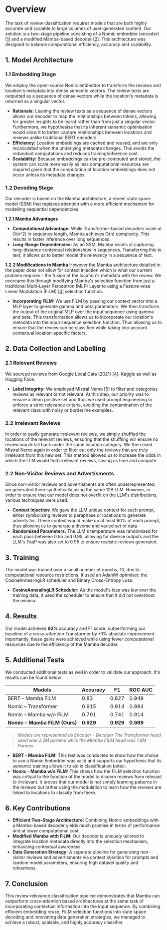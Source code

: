 # **Overview**
The task of review classification requires models that are both highly accurate and scalable to large volumes of user-generated content. Our solution is a two-stage pipeline consisting of a Nomic embedder (encoder) [[1]] and a modified Mamba-based decoder [[2]]. This architecture was designed to balance computational efficiency, accuracy and scalability.

## **1. Model Architecture**

### **1.1 Embedding Stage**
We employ the open-source Nomic embedder to transform the reviews and location's metadata into dense semantic vectors. The review texts are outputted as a sequence of dense vectors while the location's metadata is returned as a singular vector.

- **Rationale:** Leaving the review texts as a sequence of dense vectors allows our decoder to map the relationships between tokens, allowing for greater insights to be learnt rather than from just a singular vector. Furthermore, we hypothesise that its inherent semantic optimisation would allow it to better capture relationships between locations and reviews unlike traditional BERT encoders.
- **Efficiency:** Location embeddings are cached and reused, and are only recalculated when the underlying metadata changes. This avoids the redundant computations and reduces training/inference cost.
- **Scalability:** Because embeddings can be pre-computed and stored, the system can scale more easily as less computational resources are required given that the computation of location embeddings does not occur unless its metadata changes. 

### **1.2 Decoding Stage** 
Our decoder is based on the Mamba architecture, a recent state space model (SSM) that replaces attention with a more efficient mechanism for modelling sequential dependencies.

**1.2.1 Mamba Advantages**
- **Computational Advantage:** While Transformer-based decoders scale at O(n^2) in sequence length, Mamba achieves O(n) complexity. This results in faster inference over long sequences.
- **Long-Range Dependencies:** As an SSM, Mamba excels at capturing long-distance contextual relationships in sequences. Transferring this to text, it allows us to better model the relevancy in a sequence of text.

**1.2.2 Modifications to Mamba**
However the Mamba architecture detailed in the paper does not allow for context injection which is what our current problem requires - the fusion of the location's metadata with the review. We overcame this through modifying Mamba's selection function from just a traditional Multi-Layer Perceptron (MLP) Layer to using a Feature-wise Linear Modulation (FiLM) [[3]] selection function.

- **Incorporating FiLM:** We use FiLM by passing our context vector into a MLP layer to generate gamma and beta parameters. We then transform the output of the original MLP over the input sequence using gamma and beta. This transformation allows us to incorporate our location's metadata into the input sequence selection function. Thus allowing us to ensure that the review can be classified while taking into account contextual location-specific factors.
 
## **2. Data Collection and Labelling**

### **2.1 Relevant Reviews**
We sourced reviews from Google Local Data (2021) [[4]], Kaggle as well as Hugging Face.

- **Label Integrity:** We employed Mistral Nemo [[5]] to filter and categories reviews as relevant or not relevant. At this step, our priority was to ensure a clean positive set and thus we used prompt engineering to enforce a strict relevance criteria, avoiding the contamination of the relevant class with noisy or borderline examples.

### **2.2 Irrelevant Reviews**
In order to easily generate irrelevant reviews, we simply shuffled the locations of the relevant reviews, ensuring that the shuffling will ensure no review would fall back under the same location category. We then used Mistral Nemo again in order to filter out only the reviews that are truly irrelevant from this new set. This method allowed us to increase the odds in which the LLM would find irrelevant reviews, saving us time and compute.


### **2.2 Non-Visitor Reviews and Advertisments**
Since non-visitor reviews and advertisments are often underrepresented, we generated them synthetically using the same 12B LLM. However, in order to ensure that our model does not overfit on the LLM's distributions, various techniques were used.

- **Context Injection:** We gave the LLM unique context for each prompt, either symbolising reviews to paraphase or locations to generate adverts for. These context would make up at least 80% of each prompt, thus allowing us to generate a diverse and varied set of data.
- **Randomised Parameters:** The LLM's temperature was randomised for each pass between 0.85 and 0.95, allowing for diverse outputs and the LLM's TopP was also set to 0.95 to ensure realistic reviews generated.

## **3. Training**
The model was trained over a small number of epochs, 10, due to computational resource restrictions. It used an AdamW optimiser, the CosineAnnealingLR scheduler and Binary Cross-Entropy Loss.

- **CosineAnnealingLR Scheduler:** As the model's loss was low over the training data, it used the scheduler to ensure that it did not overshoot the minima. 

## **4. Results**
Our model achieved **92%** accuracy and F1 score, outperforming our baseline of a cross-attention Transformer by +1% absolute improvement. Importantly, these gains were achieved while using fewer computational resources due to the efficiency of the Mamba decoder.

## **5. Additional Tests**
We conducted additional tests as well in order to validate our approach. It's results can be found below.

| Models                     | Accuracy |   F1   | ROC AUC |
|-----------------------------|----------|--------|---------|
| BERT – Mamba FiLM           | 0.83     | 0.827  | 0.949   |
| Nomic – Transformer         | 0.915    | 0.914  | 0.984   |
| Nomic – Mamba w/o FiLM      | 0.791    | 0.741  | 0.914   |
| **Nomic – Mamba FiLM (Ours)** | **0.929** | **0.929** | **0.989** |

> *Models are represented as Encoder - Decoder*
> *The Transformer head used was 2.2M params while the Mamba FiLM head was 1.8M Params*

- **BERT - Mamba FiLM:** This test was conducted to show how the choice to use a Nomic Embedder was valid and supports our hypothesis that its semantic training allows it to aid in classification better.
- **Nomic - Mamba w/o FiLM:** This shows how the FiLM selection function was critical to the function of the model to discern reviews from relevant to irrelevant. It proves that our model is not simply learning patterns in the reviews but rather using the modulation to learn how the reviews are linked to locations to classify from there.

## **6. Key Contributions**
- **Efficient Two-Stage Architecture:** Combining Nomic embeddings with a Mamba-based decoder yields much promise in terms of performance and at lower computational cost.
- **Modified Mamba with FiLM:** Our decoder is uniquely tailored to integrate location metadata directly into the selection mechanism, enhancing contextual awareness.
- **Data Generation Strategy:** A seperate pipeline for generating non-visitor reviews and advertisments via context injection for prompts and random model parameters, ensuring high dataset quality and robustness.

## **7. Conclusion**
This review relevance classification pipeline demonstrates that Mamba can outperform cross-attention based architectures at the same task of incorporating contextual information into the input sequence. By combining efficient embedding reuse, FiLM selection functions into state space decoding and innovating data generation strategies, we managed to achieve a robust, scalable, and highly accuracy classifier. 

[1]: https://huggingface.co/nomic-ai/nomic-embed-text-v1.5
[2]: https://arxiv.org/abs/2405.21060
[3]: https://arxiv.org/abs/1709.07871
[4]: https://mcauleylab.ucsd.edu/public_datasets/gdrive/googlelocal/
[5]: https://huggingface.co/mistralai/Mistral-Nemo-Instruct-2407